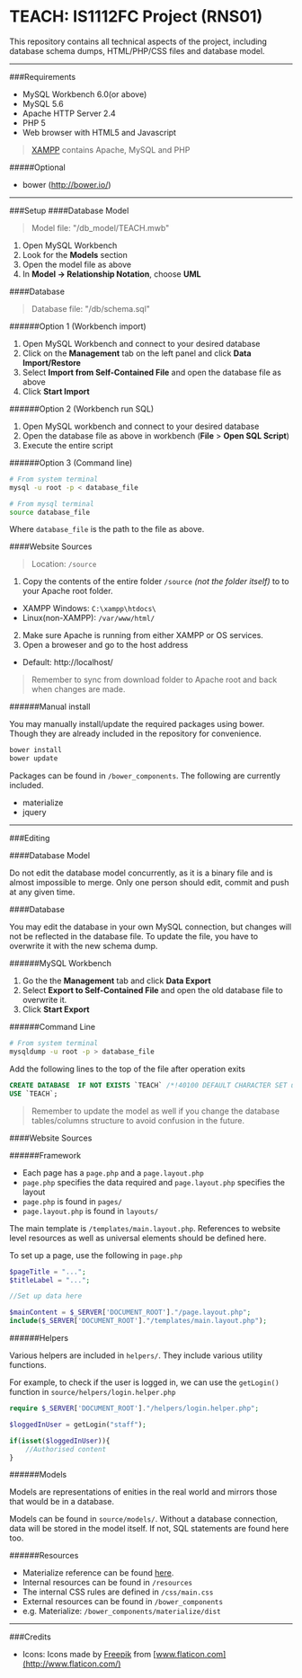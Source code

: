 # TEACH: IS1112FC Project (RNS01)

This repository contains all technical aspects of the project, including database schema dumps, HTML/PHP/CSS files and database model.

---

###Requirements

 - MySQL Workbench 6.0(or above)
 - MySQL 5.6
 - Apache HTTP Server 2.4
 - PHP 5
 - Web browser with HTML5 and Javascript

> [XAMPP](https://www.apachefriends.org/) contains Apache, MySQL and PHP

#####Optional

 - bower  (http://bower.io/)

---

###Setup
####Database Model

> Model file: "/db_model/TEACH.mwb"

1. Open MySQL Workbench
2. Look for the __Models__ section
3. Open the model file as above
4. In __Model -> Relationship Notation__, choose __UML__

####Database

> Database file: "/db/schema.sql"

######Option 1 (Workbench import)

1. Open MySQL Workbench and connect to your desired database
2. Click on the __Management__ tab on the left panel and click __Data Import/Restore__
3. Select __Import from Self-Contained File__ and open the database file as above
4. Click __Start Import__

######Option 2 (Workbench run SQL)

1. Open MySQL workbench and connect to your desired database
2. Open the database file as above in workbench (__File__ > __Open SQL Script__)
3. Execute the entire script

######Option 3 (Command line)

```bash
# From system terminal 
mysql -u root -p < database_file

# From mysql terminal
source database_file
```

Where `database_file` is the path to the file as above.

####Website Sources

> Location: `/source`

1. Copy the contents of the entire folder `/source` _(not the folder itself)_ to to your Apache root folder. 
 - XAMPP Windows: `C:\xampp\htdocs\`
 - Linux(non-XAMPP): `/var/www/html/`
2. Make sure Apache is running from either XAMPP or OS services.
3. Open a broweser and go to the host address
 - Default: http://localhost/
 
> Remember to sync from download folder to Apache root and back when changes are made.

######Manual install

You may manually install/update the required packages using bower. Though they are already included in the repository for convenience. 

```bash
bower install
bower update
```

Packages can be found in `/bower_components`. The following are currently included.

 - materialize
 - jquery 

---

###Editing

####Database Model

Do not edit the database model concurrently, as it is a binary file and is almost impossible to merge. Only one person should edit, commit and push at any given time.

####Database

You may edit the database in your own MySQL connection, but changes will not be reflected in the database file. To update the file, you have to overwrite it with the new schema dump.

######MySQL Workbench

1. Go the the __Management__ tab and click __Data Export__
2. Select __Export to Self-Contained File__ and open the old database file to overwrite it.
3. Click __Start Export__

######Command Line

```bash
# From system terminal
mysqldump -u root -p > database_file
```

Add the following lines to the top of the file after operation exits

```sql
CREATE DATABASE  IF NOT EXISTS `TEACH` /*!40100 DEFAULT CHARACTER SET utf8 */;
USE `TEACH`;
```

> Remember to update the model as well if you change the database tables/columns structure to avoid confusion in the future.

####Website Sources

######Framework

 - Each page has a `page.php` and a `page.layout.php`
  - `page.php` specifies the data required and `page.layout.php` specifies the layout
  - `page.php` is found in `pages/`
  - `page.layout.php` is found in `layouts/`

The main template is `/templates/main.layout.php`. References to website level resources as well as universal elements should be defined here.


To set up a page, use the following in `page.php`


```PHP
$pageTitle = "...";
$titleLabel = "...";

//Set up data here

$mainContent = $_SERVER['DOCUMENT_ROOT']."/page.layout.php";
include($_SERVER['DOCUMENT_ROOT']."/templates/main.layout.php");
```

######Helpers

Various helpers are included in `helpers/`. They include various utility functions.

For example, to check if the user is logged in, we can use the `getLogin()` function in `source/helpers/login.helper.php`

```PHP
require $_SERVER['DOCUMENT_ROOT']."/helpers/login.helper.php";

$loggedInUser = getLogin("staff");

if(isset($loggedInUser)){
	//Authorised content
}
```

######Models

Models are representations of enities in the real world and mirrors those that would be in a database.

Models can be found in `source/models/`. Without a database connection, data will be stored in the model itself. If not, SQL statements are found here too.

######Resources

 - Materialize reference can be found [here](http://materializecss.com/).
 - Internal resources can be found in `/resources`
  - The internal CSS rules are defined in `/css/main.css`
 - External resources can be found in `/bower_components`
  - e.g. Materialize: `/bower_components/materialize/dist`

---

###Credits

 - Icons: Icons made by [Freepik](http://www.freepik.com/) from [www.flaticon.com](http://www.flaticon.com/) 
